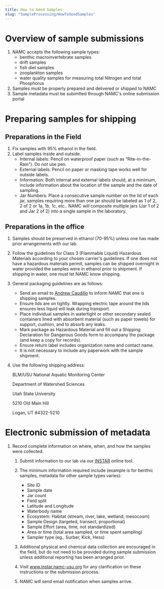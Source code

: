 ```yaml
---
title: How to Send Samples
slug: "SampleProcessing/HowToSendSamples"
---
```


# Overview of sample submissions

  1. NAMC accepts the following sample types:
        - benthic macroinvertebrate samples
        - drift samples
        - fish diet samples
        - zooplankton samples
        - water quality samples for measuring total Nitrogen and total Phosphorus
  2. Samples must be properly prepared and delivered or shipped to NAMC
  3. Sample metadata must be subimtted through NAMC's online submission portal
    
# Preparing samples for shipping

## Preparations in the Field

1. Fix samples with 95% ethanol in the field.
1. Label samples inside and outside.
    - Internal labels: Pencil on waterproof paper (such as “Rite-in-the-Rain"). Do _not_ use pen.
    - External labels: Pencil on paper or masking tape works well for outside labels.
    - Information: Both internal and external labels should, at a minimum, include information about the location of the sample and the date of sampling.
    - Jar Numbers: Place a consecutive sample number on the lid of each jar, samples requiring more than one jar should be labeled as 1 of 2, 2 of 2 or 1a, 1b, 1c,         etc.. NAMC will composite multiple jars (Jar 1 of 2 and Jar 2 of 2) into a single sample in the laboratory.

## Preparations in the office

1. Samples should be preserved in ethanol (70-95%) unless one has made prior arrangements with our lab.  
2. Follow the guidelines for Class 3 (Flammable Liquid) Hazardous Materials according to your chosen carrier's guidelines.  If one does not have a hazardous materials permit, samples can be shipped overnight in water provided the samples were in ethanol prior to shipment.  If shipping in water, one must let NAMC know shipping. 
3. General packaging guidelines are as follows:

    - Send an email to [Andrew Caudillo](Andrew.caudillo@usu.edu) to inform NAMC that one is shipping samples.
    - Ensure lids are on tightly. Wrapping electric tape around the lids ensures less liquid will leak during transport.
    - Place individual samples in watertight or other secondary sealed containers lined with absorbent material (such as paper towels) for support, cushion, and to         absorb any leaks. 
    - Mark package as Hazardous Material and fill out a Shipping Declaration for Dangerous Goods form to accompany the package (and keep a copy for records).
    - Ensure return label includes organization name and contact name.
    - It is not necessary to include any paperwork with the sample shipment.
    
4. Use the following shipping address:
        
   BLM/USU National Aquatic Monitoring Center
   
   Department of Watershed Sciences
   
   Utah State University
   
   5210 Old Main Hill
   
   Logan, UT 84322-5210

# Electronic submission of metadata

1. Record complete information on where, when, and how the samples were collected.
    1. Submit information to our lab via our [INSTAR](http://instar.namc-usu.org) online tool.
    1. The minimum information required include (example is for benthic samples, metadata for other sample types varies):
       - Site ID
       - Sample date
       - Jar count
       - Field split
       - Latitude and Longitude
       - Waterbody name
       - Ecosystem: Habitat (stream, river, lake, wetland, mesocosm)
       - Sample Design (targeted, transect, proportional)
       - Sample Effort (area, time, not standardized)
       - Area or time (total area sampled, or time spent sampling)
       - Sampler type (eg., Surber, Kick, Hess)
       
    1. Additional physical and chemical data collection are encouraged in the field, but do not need to be provided during sample submission unless additional reporting has been arranged prior.

    1. Visit www.instar.namc-usu.org for any clarification on these instructions or the submission process.

    1. NAMC will send email notification when samples arrive.
